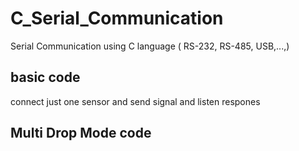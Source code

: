 # C_Serial_Communication

Serial Communication using C language ( RS-232, RS-485, USB,...,)

## basic code
connect just one sensor and send signal and listen respones

## Multi Drop Mode code
